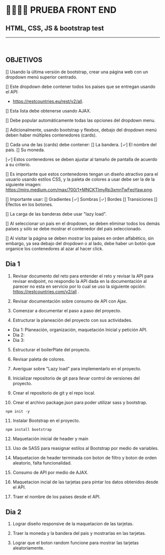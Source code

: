 # 👩‍💻🎌🚩 PRUEBA FRONT END 

## HTML, CSS, JS & bootstrap test

<hr>
<br>

## OBJETIVOS

[] Usando la última versión de bootstrap, crear una página web con un dropdown menú superior centrado.

[] Este dropdown debe contener todos los países que se entregan usando el API: <br>
- https://restcountries.eu/rest/v2/all.

[] Esta lista debe obtenerse usando AJAX.

[] Debe popular automáticamente todas las opciones del dropdown menu.

[] Adicionalmente, usando bootstrap y flexbox, debajo del dropdown menú deben haber múltiples contenedores (cards).

[] Cada una de las (cards) debe contener:
[] La bandera.
[✓] El nombre del país.
[] Su moneda.

[✓] Estos contenedores se deben ajustar al tamaño de pantalla de acuerdo a su criterio. 

[] Es importante que estos contenedores tengan un diseño atractivo para el usuario usando estilos CSS, y la paleta de colores a usar debe ser la de la siguiente imagen: 
https://miro.medium.com/max/700/1*MNCKTImyRp3xmnTwFeoYaw.png. 

[] Importante usar:
[] Gradientes
[✓] Sombras 
[✓] Bordes 
[] Transiciones
[] Efectos en los botones.

[] La carga de las banderas debe usar "lazy load".

[] Al seleccionar un país en el dropdown, se deben eliminar todos los demás países y sólo se debe mostrar el contenedor del país seleccionado.

[] Al visitar la página se deben mostrar los países en orden alfabético, sin embargo, ya sea debajo del dropdown o al lado, debe haber un botón que organice los contenedores al azar al hacer click.



## Dia 1

1. Revisar documento del reto para entender el reto y revisar la API para revisar endpoint, no respondio la API dada en la documentación al parecer no esta en servicio por lo cual se uso la siguiente opción: https://restcountries.com/v2/all .

2. Revisar documentación sobre consumo de API con Ajax.

3. Comenzar a documentar el paso a paso del proyecto.

4. Estructurar la planeación del proyecto con sus actividades.

* Dia 1: Planeación, organización, maquetación Inicial y petición API.
* Dia 2: 
* Dia 3:

5. Estructurar el boilerPlate del proyecto.

6. Revisar paleta de colores.

7. Averiguar sobre "Lazy load" para implementarlo en el proyecto.

8. Inicializar repositorio de git para llevar control de versiones del proyecto.

9. Crear el repositorio de git y el repo local.

10. Crear el archivo package.json para poder utilizar sass y bootstrap.
 ```
 npm init -y
 ```

11. Instalar Bootstrap en el proyecto.
  ```
  npm install bootstrap
  ```

12. Maquetación inicial de header y main

13. Uso de SASS para reasignar estilos al Bootstrap por medio de variables.

14. Maquetacion de header terminada con boton de filtro y boton de orden aleatorio, falta funcionalidad.

15. Consumo de API por medio de AJAX.

16. Maquetacion incial de las tarjetas para pintar los datos obtenidos desde el API.

17. Traer el nombre de los paises desde el API.


## Dia 2

1. Lograr diseño responsive de la maquetacion de las tarjetas.

2. Traer la moneda y la bandera del pais y mostrarlas en las tarjetas.

3. Lograr que el boton random funcione para mostrar las tarjetas aleatoriamente.

